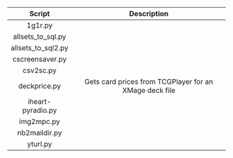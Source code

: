 | Script | Description  |
| :---: | :---: |
| 1g1r.py |   |
| allsets_to_sql.py |   |
| allsets_to_sql2.py |   |
| cscreensaver.py |   |
| csv2sc.py |   |
| deckprice.py | Gets card prices from TCGPlayer for an XMage deck file |
| iheart-pyradio.py |   |
| img2mpc.py |   |
| nb2maildir.py |   |
| yturl.py |   |
